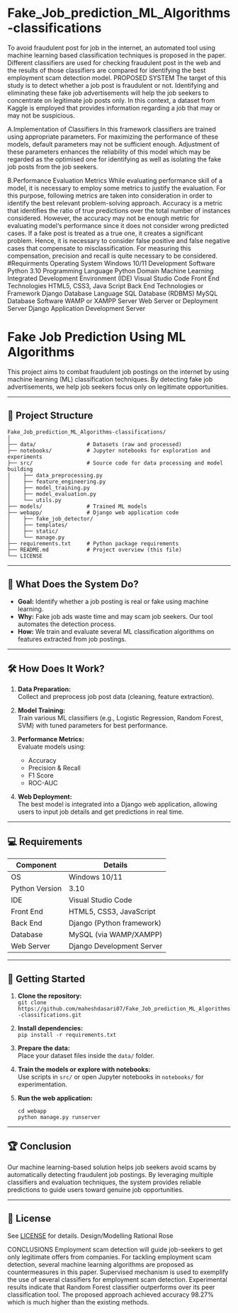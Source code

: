 # Fake_Job_prediction_ML_Algorithms-classifications
To avoid fraudulent post for job in the internet, an automated tool using machine learning based classification techniques is proposed in the paper. Different classifiers are used for checking fraudulent post in the web and the results of those classifiers are compared for identifying the best employment scam detection model. 
PROPOSED SYSTEM
 The target of this study is to detect whether a job post is fraudulent or not. Identifying and eliminating these fake job advertisements will help the job seekers to concentrate on legitimate job posts only. In this context, a dataset from Kaggle is employed that provides information regarding a job that may or may not be suspicious.

A.Implementation of Classifiers
 In this framework classifiers are trained using appropriate parameters. For maximizing the performance of these models, default parameters may not be sufficient enough. Adjustment of these parameters enhances the reliability of this model which may be regarded as the optimised one for identifying as well as isolating the fake job posts from the job seekers.

B.Performance Evaluation Metrics 
While evaluating performance skill of a model, it is necessary to employ some metrics to justify the evaluation. For this purpose, following metrics are taken into consideration in order to identify the best relevant problem-solving approach. Accuracy is a metric that identifies the ratio of true predictions over the total number of instances considered. However, the accuracy may not be enough metric for evaluating model‘s performance since it does not consider wrong predicted cases. If a fake post is treated as a true one, it creates a significant problem. Hence, it is necessary to consider false positive and false negative cases that compensate to misclassification. For measuring this compensation, precision and recall is quite necessary to be considered.
#Requirments
Operating System	Windows 10/11
Development Software	Python 3.10
Programming Language	Python
Domain	Machine Learning
Integrated Development Environment (IDE)	Visual Studio Code
Front End Technologies	HTML5, CSS3, Java Script
Back End Technologies or Framework	Django
Database Language	SQL
Database (RDBMS) 	MySQL
Database Software	WAMP or XAMPP Server
Web Server or Deployment Server	Django Application Development Server




# Fake Job Prediction Using ML Algorithms

This project aims to combat fraudulent job postings on the internet by using machine learning (ML) classification techniques. By detecting fake job advertisements, we help job seekers focus only on legitimate opportunities.

---

## 📂 Project Structure

```
Fake_Job_prediction_ML_Algorithms-classifications/
│
├── data/                # Datasets (raw and processed)
├── notebooks/           # Jupyter notebooks for exploration and experiments
├── src/                 # Source code for data processing and model building
│    ├── data_preprocessing.py
│    ├── feature_engineering.py
│    ├── model_training.py
│    ├── model_evaluation.py
│    └── utils.py
├── models/              # Trained ML models
├── webapp/              # Django web application code
│    ├── fake_job_detector/
│    ├── templates/
│    ├── static/
│    └── manage.py
├── requirements.txt     # Python package requirements
├── README.md            # Project overview (this file)
└── LICENSE
```

---

## 🚀 What Does the System Do?

- **Goal:** Identify whether a job posting is real or fake using machine learning.
- **Why:** Fake job ads waste time and may scam job seekers. Our tool automates the detection process.
- **How:** We train and evaluate several ML classification algorithms on features extracted from job postings.

---

## 🛠️ How Does It Work?

1. **Data Preparation:**  
   Collect and preprocess job post data (cleaning, feature extraction).

2. **Model Training:**  
   Train various ML classifiers (e.g., Logistic Regression, Random Forest, SVM) with tuned parameters for best performance.

3. **Performance Metrics:**  
   Evaluate models using:
   - Accuracy
   - Precision & Recall
   - F1 Score
   - ROC-AUC

4. **Web Deployment:**  
   The best model is integrated into a Django web application, allowing users to input job details and get predictions in real time.

---

## 💻 Requirements

| Component             | Details                        |
|-----------------------|-------------------------------|
| OS                    | Windows 10/11                  |
| Python Version        | 3.10                           |
| IDE                   | Visual Studio Code             |
| Front End             | HTML5, CSS3, JavaScript        |
| Back End              | Django (Python framework)      |
| Database              | MySQL (via WAMP/XAMPP)         |
| Web Server            | Django Development Server      |

---

## 🏁 Getting Started

1. **Clone the repository:**  
   `git clone https://github.com/maheshdasari07/Fake_Job_prediction_ML_Algorithms-classifications.git`

2. **Install dependencies:**  
   `pip install -r requirements.txt`

3. **Prepare the data:**  
   Place your dataset files inside the `data/` folder.

4. **Train the models or explore with notebooks:**  
   Use scripts in `src/` or open Jupyter notebooks in `notebooks/` for experimentation.

5. **Run the web application:**  
   ```
   cd webapp
   python manage.py runserver
   ```

---

## 🏆 Conclusion

Our machine learning-based solution helps job seekers avoid scams by automatically detecting fraudulent job postings. By leveraging multiple classifiers and evaluation techniques, the system provides reliable predictions to guide users toward genuine job opportunities.

---

## 📄 License

See [LICENSE](LICENSE) for details.
Design/Modelling	Rational Rose

CONCLUSIONS 
Employment scam detection will guide job-seekers to get only legitimate offers from companies. For tackling employment scam detection, several machine learning algorithms are proposed as countermeasures in this paper. Supervised mechanism is used to exemplify the use of several classifiers for employment scam detection. Experimental results indicate that Random Forest classifier outperforms over its peer classification tool. The proposed approach achieved accuracy 98.27% which is much higher than the existing methods.
